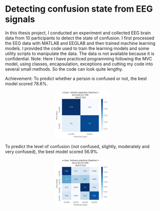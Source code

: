 # Detecting confusion state from EEG signals
 In this thesis project, I conducted an experiment and collected EEG brain data from 10 participants to detect the state of confusion. I first processed the EEG data with MATLAB and EEGLAB and then trained machine learning models. I provided the code used to train the learning models and some utility scripts to manipulate the data. The data is not available because it is confidential.
 Note: Here I have practiced programming following the MVC model, using classes, encapsulation, exceptions and cutting my code into several small methods. So the code can look quite lengthy.
 
Achievement:
To predict whether a person is confused or not, the best model scored 78.6%. 
<center><p><img src="https://github.com/carodak/DetectingConfusion/blob/main/DetectingConfusion/pictures/2conf.png" width=35% height=35%></p></center>
To predict the level of confusion (not confused, slightly, moderately and very confused), the best model scored 56.9%.
<center><p><img src="https://github.com/carodak/DetectingConfusion/blob/main/DetectingConfusion/pictures/4conf.png" width=35% height=35%></p></center>
